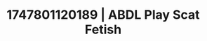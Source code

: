 ---
categories:
- Curvy goddess
- Flushed cheeks
- Obedience kink
- Stepsister roleplay
- Midnight surrender
image: /assets/images/1747801120189.jpg
layout: post
seo:
  description: Featured content with artistic ABDL Play, Scat Fetish. HD images available.
  keywords: ABDL Play, Scat Fetish
  og_image: /assets/images/1747801120189.jpg
  schema_type: VisualArtwork
tags:
- ABDL Play
- Scat Fetish
- '#1747801120189'
title: 1747801120189 | ABDL Play Scat Fetish
---